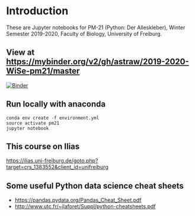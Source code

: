 # Introduction

These are Jupyter notebooks for PM-21 (Python: Der Alleskleber), Winter Semester
2019-2020, Faculty of Biology, University of Freiburg.

## View at https://mybinder.org/v2/gh/astraw/2019-2020-WiSe-pm21/master

[![Binder](https://mybinder.org/badge_logo.svg)](https://mybinder.org/v2/gh/astraw/2019-2020-WiSe-pm21/master)

## Run locally with anaconda

```
conda env create -f environment.yml
source activate pm21
jupyter notebook
```

## This course on Ilias

https://ilias.uni-freiburg.de/goto.php?target=crs_1383552&client_id=unifreiburg

## Some useful Python data science cheat sheets

- https://pandas.pydata.org/Pandas_Cheat_Sheet.pdf
- http://www.utc.fr/~jlaforet/Suppl/python-cheatsheets.pdf
